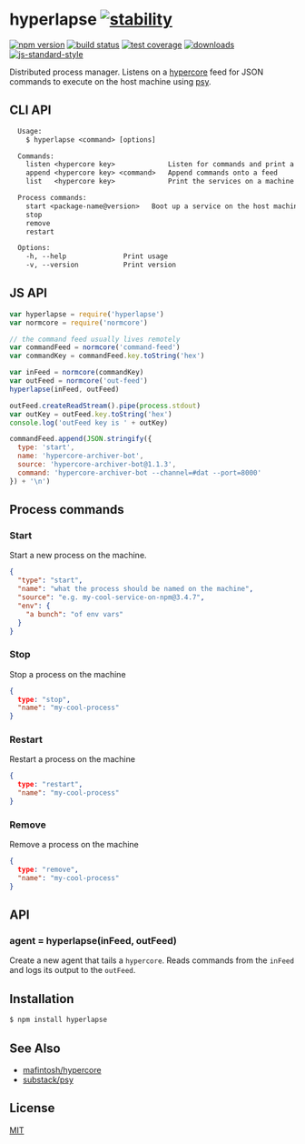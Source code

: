 # hyperlapse [![stability][0]][1]
[![npm version][2]][3] [![build status][4]][5] [![test coverage][6]][7]
[![downloads][8]][9] [![js-standard-style][10]][11]

Distributed process manager. Listens on a [hypercore][hypercore] feed for JSON
commands to execute on the host machine using [psy][psy].

## CLI API
```txt
  Usage:
    $ hyperlapse <command> [options]

  Commands:
    listen <hypercore key>             Listen for commands and print a log key
    append <hypercore key> <command>   Append commands onto a feed
    list   <hypercore key>             Print the services on a machine

  Process commands:
    start <package-name@version>   Boot up a service on the host machine
    stop
    remove
    restart

  Options:
    -h, --help              Print usage
    -v, --version           Print version
```

## JS API
```js
var hyperlapse = require('hyperlapse')
var normcore = require('normcore')

// the command feed usually lives remotely
var commandFeed = normcore('command-feed')
var commandKey = commandFeed.key.toString('hex')

var inFeed = normcore(commandKey)
var outFeed = normcore('out-feed')
hyperlapse(inFeed, outFeed)

outFeed.createReadStream().pipe(process.stdout)
var outKey = outFeed.key.toString('hex')
console.log('outFeed key is ' + outKey)

commandFeed.append(JSON.stringify({
  type: 'start',
  name: 'hypercore-archiver-bot',
  source: 'hypercore-archiver-bot@1.1.3',
  command: 'hypercore-archiver-bot --channel=#dat --port=8000'
}) + '\n')
```

## Process commands
### Start
Start a new process on the machine.
```json
{
  "type": "start",
  "name": "what the process should be named on the machine",
  "source": "e.g. my-cool-service-on-npm@3.4.7",
  "env": {
    "a bunch": "of env vars"
  }
}
```

### Stop
Stop a process on the machine
```json
{
  type: "stop",
  "name": "my-cool-process"
}
```

### Restart
Restart a process on the machine
```json
{
  type: "restart",
  "name": "my-cool-process"
}
```

### Remove
Remove a process on the machine
```json
{
  type: "remove",
  "name": "my-cool-process"
}
```

## API
### agent = hyperlapse(inFeed, outFeed)
Create a new agent that tails a `hypercore`. Reads commands from the `inFeed`
and logs its output to the `outFeed`.

## Installation
```sh
$ npm install hyperlapse
```

## See Also
- [mafintosh/hypercore][hypercore]
- [substack/psy][psy]

## License
[MIT](https://tldrlegal.com/license/mit-license)

[0]: https://img.shields.io/badge/stability-experimental-orange.svg?style=flat-square
[1]: https://nodejs.org/api/documentation.html#documentation_stability_index
[2]: https://img.shields.io/npm/v/hyperlapse.svg?style=flat-square
[3]: https://npmjs.org/package/hyperlapse
[4]: https://img.shields.io/travis/yoshuawuyts/hyperlapse/master.svg?style=flat-square
[5]: https://travis-ci.org/yoshuawuyts/hyperlapse
[6]: https://img.shields.io/codecov/c/github/yoshuawuyts/hyperlapse/master.svg?style=flat-square
[7]: https://codecov.io/github/yoshuawuyts/hyperlapse
[8]: http://img.shields.io/npm/dm/hyperlapse.svg?style=flat-square
[9]: https://npmjs.org/package/hyperlapse
[10]: https://img.shields.io/badge/code%20style-standard-brightgreen.svg?style=flat-square
[11]: https://github.com/feross/standard

[hypercore]: https://github.com/mafintosh/hypercore
[psy]: https://github.com/substack/psy
